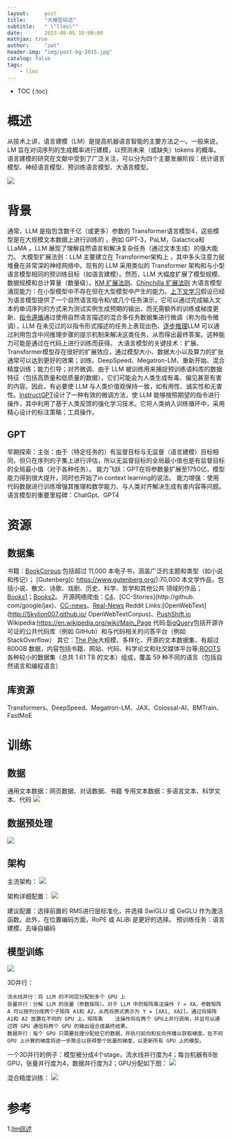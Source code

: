 ```yaml
---
layout:     post
title:      "大模型综述"
subtitle:   " \"llms\""
date:       2023-08-05 18:00:00
mathjax: true
author:     "zwt"
header-img: "img/post-bg-2015.jpg"
catalog: false
tags:
    - llms
---
```

* TOC
{:toc}
# 概述
从技术上讲，语言建模（LM）是提高机器语言智能的主要方法之一。一般来说，LM 旨在对词序列的生成概率进行建模，以预测未来（或缺失）tokens 的概率。语言建模的研究在文献中受到了广泛关注，可以分为四个主要发展阶段：统计语言模型、神经语言模型、预训练语言模型、大语言模型。

![](https://zwt0204.github.io//img//llm//LLMs.png)

# 背景

通常，LLM 是指包含数千亿（或更多）参数的 Transformer语言模型4，这些模型是在大规模文本数据上进行训练的 ，例如 GPT-3，PaLM，Galactica和 LLaMA 。LLM 展现了理解自然语言和解决复杂任务（通过文本生成）的强大能力。
大模型扩展法则：LLM 主要建立在 Transformer架构上 ，其中多头注意力层堆叠在非常深的神经网络中。现有的 LLM 采用类似的 Transformer 架构和与小型语言模型相同的预训练目标（如语言建模）。然而，LLM 大幅度扩展了模型规模、数据规模和总计算量（数量级）。[KM 扩展法则](https://arxiv.org/abs/2001.08361)、[Chinchilla 扩展法则](https://arxiv.org/abs/2203.15556)
大语言模型涌现能力：在小型模型中不存在但在大型模型中产生的能力。[上下文学习](https://dl.acm.org/doi/abs/10.5555/3495724.3495883)假设已经为语言模型提供了一个自然语言指令和/或几个任务演示，它可以通过完成输入文本的单词序列的方式来为测试实例生成预期的输出，而无需额外的训练或梯度更新、[指令遵循](https://openreview.net/forum?id=gEZrGCozdqR)通过使用自然语言描述的混合多任务数据集进行微调（称为指令微调），LLM 在未见过的以指令形式描述的任务上表现出色、[逐步推理](https://arxiv.org/abs/2201.11903)LLM 可以通过利用包含中间推理步骤的提示机制来解决这类任务，从而得出最终答案。这种能力可能是通过在代码上进行训练而获得。
大语言模型的关键技术：扩展、Transformer模型存在很好的扩展效应，通过模型大小、数据大小以及算力的扩张通常可以达到更好的效果；训练、DeepSpeed、Megatron-LM、重新开始、混合精度训练；能力引导；对齐微调、由于 LLM 被训练用来捕捉预训练语料库的数据特征（包括高质量和低质量的数据），它们可能会为人类生成有毒、偏见甚至有害的内容。因此，有必要使 LLM 与人类价值观保持一致，如有用性、诚实性和无害性。[InstructGPT](https://arxiv.org/abs/2203.02155)设计了一种有效的微调方法，使 LLM 能够按照期望的指令进行操作，其中利用了基于人类反馈的强化学习技术。它将人类纳入训练循环中，采用精心设计的标注策略；工具操作。

## GPT
早期探索：主张：由于（特定任务的）有监督目标与无监督（语言建模）目标相同，但只在序列的子集上进行评估，所以无监督目标的全局最小值也是有监督目标的全局最小值（对于各种任务）。
能力飞跃：GPT在将参数量扩展至1750亿，模型能力得到很大提升，同时也开始了in context learning的说法。
能力增强：使用代码数据进行训练增强其推理和数学能力、与人类对齐解决生成有害内容等问题。
语言模型的重要里程碑：ChatGpt、GPT4
# 资源
## 数据集
书籍：[BookCorpus](https://ieeexplore.ieee.org/document/7410368):包括超过 11,000 本电子书，涵盖广泛的主题和类型（如小说和传记）；
[Gutenberg](: https://www.gutenberg.org/):70,000 本文学作品，包括小说、散文、诗歌、戏剧、历史、科学、哲学和其他公共
领域的作品；[Books1](https://arxiv.org/abs/2005.14165)；[Books2](https://arxiv.org/abs/2005.14165)。
开源网络爬虫：[C4](https://www.tensorflow.org/datasets/catalog/c4)、[CC-Stories](http://github.
com/google/jax)、[CC-news](https://arxiv.org/abs/1907.11692)、[Real-News](https://github.com/OpenBMB/BMTrain)
Reddit Links:[OpenWebText](http://Skylion007.github.io/
OpenWebTextCorpus)、[PushShift.io](https://github.com/OpenBMB/BMTrain)
Wikipedia:https://en.wikipedia.org/wiki/Main_Page
代码:[BigQuery](https://cloud.google.com/bigquery?hl=zh-cn)包括开源许可证的公共代码库（例如 GitHub）和与代码相关的问答平台（例如 StackOverflow）
其它：[The Pile](https://arxiv.org/abs/2101.00027)大规模、多样化、开源的文本数据集，有超过 800GB 数据，内容包括书籍、网站、代码、科学论文和社交媒体平台等;[ROOTS](https://arxiv.org/abs/2303.03915)各种较小的数据集（总共 1.61 TB 的文本）组成，覆盖 59 种不同的语言（包括自然语言和编程语言）
## 库资源
Transformers、DeepSpeed、Megatron-LM、JAX、Colossal-AI、BMTrain、FastMoE
# 训练
## 数据
通用文本数据：网页数据、对话数据、书籍
专用文本数据：多语言文本、科学文本、代码
![](https://zwt0204.github.io//img//llm//数据源.png)

## 数据预处理
![](https://zwt0204.github.io//img//llm//数据预处理.png)

## 架构
主流架构：
![](https://zwt0204.github.io//img//llm//主流架构.png)

架构详细配置：
![](https://zwt0204.github.io//img//llm//架构详细配置.png)

建议配置：选择前置的 RMS进行层标准化，并选择 SwiGLU 或 GeGLU 作为激活函数。此外，在位置编码方面，RoPE 或 ALiBi 是更好的选择。
预训练任务：语言建模、去噪自编码

## 模型训练
![](https://zwt0204.github.io//img//llm//参数细节.png)

3D并行：
```
流水线并行：将 LLM 的不同层分配到多个 GPU 上
张量并行：分解 LLM 的张量（参数矩阵）。对于 LLM 中的矩阵乘法操作 Y = XA，参数矩阵 A 可以按列分成两个子矩阵 A1和 A2，从而将原式表示为 Y = [XA1, XA2]。通过将矩阵 A1和 A2 放置在不同的 GPU 上，矩阵乘	法操作将在两个 GPU上并行调用，并且可以通过跨 GPU 通信将两个 GPU 的输出组合成最终结果。
数据并行：每个 GPU 只需要处理分配给它的数据，并执行前向和反向传播以获取梯度。在不同 GPU 上计算的梯度将进一步聚合以获得整个批量的梯度，以更新所有 GPU 上的模型。
```
一个3D并行的例子：模型被分成4个stage，流水线并行度为4；每台机器有8张GPU，张量并行度为4，数据并行度为2；GPU分配如下图：
![](https://zwt0204.github.io//img//llm//3D并行.png)

混合精度训练：
![](https://zwt0204.github.io//img//llm//混合精度训练.png)

# 参考
1.[llm综述](https://github.com/RUCAIBox/LLMSurvey)